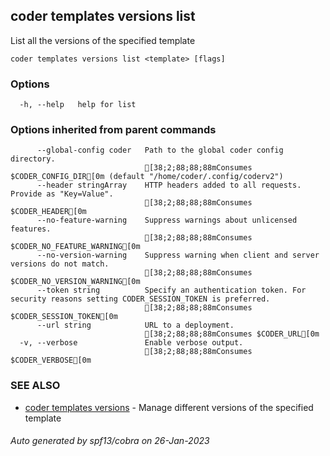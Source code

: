 ## coder templates versions list

List all the versions of the specified template

```
coder templates versions list <template> [flags]
```

### Options

```
  -h, --help   help for list
```

### Options inherited from parent commands

```
      --global-config coder   Path to the global coder config directory.
                              [38;2;88;88;88mConsumes $CODER_CONFIG_DIR[0m (default "/home/coder/.config/coderv2")
      --header stringArray    HTTP headers added to all requests. Provide as "Key=Value".
                              [38;2;88;88;88mConsumes $CODER_HEADER[0m
      --no-feature-warning    Suppress warnings about unlicensed features.
                              [38;2;88;88;88mConsumes $CODER_NO_FEATURE_WARNING[0m
      --no-version-warning    Suppress warning when client and server versions do not match.
                              [38;2;88;88;88mConsumes $CODER_NO_VERSION_WARNING[0m
      --token string          Specify an authentication token. For security reasons setting CODER_SESSION_TOKEN is preferred.
                              [38;2;88;88;88mConsumes $CODER_SESSION_TOKEN[0m
      --url string            URL to a deployment.
                              [38;2;88;88;88mConsumes $CODER_URL[0m
  -v, --verbose               Enable verbose output.
                              [38;2;88;88;88mConsumes $CODER_VERBOSE[0m
```

### SEE ALSO

- [coder templates versions](coder_templates_versions.md) - Manage different versions of the specified template

###### Auto generated by spf13/cobra on 26-Jan-2023
